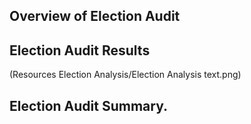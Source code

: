 ## Overview of Election Audit 

## Election Audit Results 
(Resources Election Analysis/Election Analysis text.png)

## Election Audit Summary.
